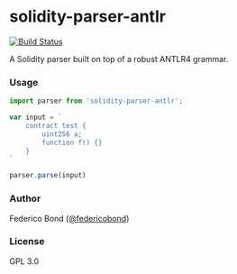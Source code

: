 solidity-parser-antlr
=====================

[![Build Status](https://travis-ci.org/federicobond/solidity-parser-antlr.svg?branch=master)](https://travis-ci.org/federicobond/solidity-parser-antlr)

A Solidity parser built on top of a robust ANTLR4 grammar.

### Usage

```javascript
import parser from 'solidity-parser-antlr';

var input = `
    contract test {
        uint256 a;
        function f() {}
    }
`

parser.parse(input)
```

### Author

Federico Bond ([@federicobond](https://github.com/federicobond))

### License

GPL 3.0
